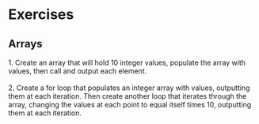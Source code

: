 <h1>Exercises</h1>  
<h2>Arrays</h2>
1. Create an array that will hold 10 integer values, populate the array with values, then call and output each element.
<br> 
<br>
2. Create a for loop that populates an integer array with values, outputting them at each iteration.
   Then create another loop that iterates through the array, changing the values at each point to equal itself times 10, outputting them at each iteration.
